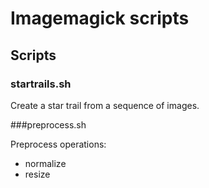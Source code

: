 # Imagemagick scripts

## Scripts

### startrails.sh

Create a star trail from a sequence of images.

###preprocess.sh

Preprocess operations:
  * normalize
  * resize

